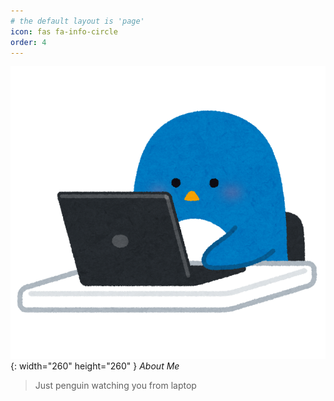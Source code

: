 ```yaml
---
# the default layout is 'page'
icon: fas fa-info-circle
order: 4
---
```


<!-- > Add Markdown syntax content to file `_tabs/about.md`{: .filepath } and it will show up on this page.
{: .prompt-tip } -->

![About Me](../assets/img/avatar/animal_chara_computer_penguin.png){: width="260" height="260" }
_About Me_

> Just penguin watching you from laptop

<!-- Sincerely, [@notsudoers](https://github.com/notsudoers) -->
